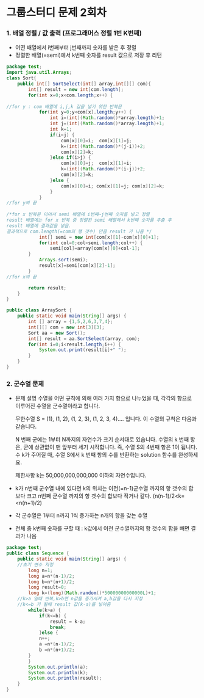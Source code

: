 # 그룹스터디 문제 2회차

### 1. 배열 정렬 / 값 출력 (프로그래머스 정렬 1번 K번째)

* 어떤 배열에서 i번째부터 j번째까지 숫자를 받은 후 정렬
* 정렬한 배열(=semi)에서 k번째 숫자를 result 값으로 저장 후 리턴

~~~java
package test;
import java.util.Arrays;
class Sort{
	public int[] SortSelect(int[] array,int[][] com){
		int[] result = new int[com.length];
		for(int x=0;x<com.length;x++) {
			
//for y : com 배열에 i,j,k 값을 넣기 위한 반복문
			for(int y=0;y<com[x].length;y++) {
				int i=(int)(Math.random()*array.length)+1;
				int j=(int)(Math.random()*array.length)+1;
				int k=1;
				if(i<j) {
					com[x][0]=i;  com[x][1]=j;
					k=(int)(Math.random()*(j-i))+2;
					com[x][2]=k;
				}else if(i>j) {
					com[x][0]=j;  com[x][1]=i;
					k=(int)(Math.random()*(i-j))+2;
					com[x][2]=k;
				}else {
					com[x][0]=i; com[x][1]=j; com[x][2]=k;
				}
			}
//for y의 끝	
			
/*for x 반복문 이어서 semi 배열에 i번째~j번째 숫자를 넣고 정렬
result 배열에는 for x 반복 중 정렬된 semi 배열에서 k번째 숫자를 추출 후
result 배열에 결과값을 넣음.
결과적으로 com.length(=com의 행 갯수) 만큼 result 가 나옴 */
			int[] semi = new int[com[x][1]-com[x][0]+1];
			for(int col=0;col<semi.length;col++) {
				semi[col]=array[com[x][0]+col-1];
		}
			Arrays.sort(semi);
			result[x]=semi[com[x][2]-1];
		}	
//for x의 끝		

		return result;
	}
}

public class ArraySort {
	public static void main(String[] args) {
		int [] array = {1,5,2,6,3,7,4};
		int[][] com = new int[3][3];
		Sort aa = new Sort();
		int[] result = aa.SortSelect(array, com);
		for(int i=0;i<result.length;i++) {
			System.out.print(result[i]+" ");
		}
	}
}

~~~



### 2. 군수열 문제

* 문제 설명
  수열을 어떤 규칙에 의해 여러 가지 항으로 나누었을 때, 각각의 항으로 이루어진 수열을 군수열이라고 합니다.

  무한수열 S = (1), (1, 2), (1, 2, 3), (1, 2, 3, 4).... 입니다. 이 수열의 규칙은 다음과 같습니다.

  N 번째 군에는 1부터 N까지의 자연수가 크기 순서대로 있습니다.
  수열의 k 번째 항은, 군에 상관없이 맨 앞부터 세기 시작합니다. 즉, 수열 S의 4번째 항은 1이 됩니다.
  수 k가 주어질 때, 수열 S에서 k 번째 항의 수를 반환하는 solution 함수를 완성하세요.

  제한사항
  k는 50,000,000,000,000 이하의 자연수입니다.

* k가 n번째 군수열 내에 있다면 k의 위치는 이전(=n-1)군수열 까지의 항 갯수의 합보다 크고 n번째 군수열 까지의 항 갯수의 합보다 작거나 같다. (n(n-1)/2<k=<n(n+1)/2)
* 각 군수열은 1부터 n까지 1씩 증가하는 n개의 항을 갖는 수열
* 전체 중 k번째 숫자를 구할 때 : k값에서 이전 군수열까지의 항 갯수의 합을 빼면 결과가 나옴

~~~java
package test;
public class Sequence {
	public static void main(String[] args) {
    //초기 변수 지정
		long n=1;
		long a=n*(n-1)/2;
		long b=n*(n+1)/2;
		long result=0;
		long k=(long)(Math.random()*50000000000000L)+1;
    //k>a 일때 반복,k>b면 n값을 증가시켜 a,b값을 다시 지정
    //k<=b 가 될때 result 값(k-a)를 넣어줌
		while(k>a) {
			if(k<=b) {
				result = k-a;
				break;
			}else {
			n++;
			a =n*(n-1)/2;			
			b =n*(n+1)/2;
		}
		}
		System.out.println(a);
		System.out.println(k);
		System.out.println(result);		
	}
}
~~~